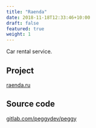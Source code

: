 ```yaml
---
title: "Raenda"
date: 2018-11-18T12:33:46+10:00
draft: false
featured: true
weight: 1
---
```



Car rental service.

## Project

[raenda.ru](https://raenda.ru)

## Source code

[gitlab.com/peggydev/peggy](https://gitlab.com/peggydev/peggy)